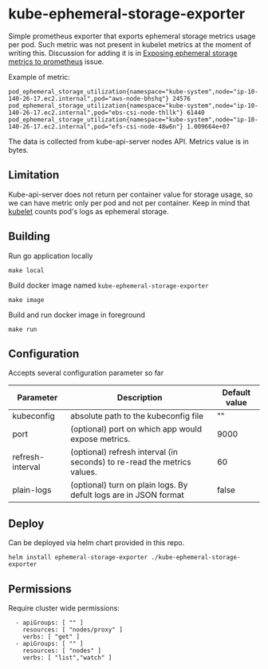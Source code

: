 # kube-ephemeral-storage-exporter

Simple prometheus exporter that exports ephemeral storage metrics usage per pod.
Such metric was not present in kubelet metrics at the moment of writing this.
Discussion for adding it is
in [Exposing ephemeral storage metrics to prometheus](https://github.com/kubernetes/kubernetes/issues/69507) issue.


Example of metric:

```
pod_ephemeral_storage_utilization{namespace="kube-system",node="ip-10-140-26-17.ec2.internal",pod="aws-node-bhshq"} 24576
pod_ephemeral_storage_utilization{namespace="kube-system",node="ip-10-140-26-17.ec2.internal",pod="ebs-csi-node-thllk"} 61440
pod_ephemeral_storage_utilization{namespace="kube-system",node="ip-10-140-26-17.ec2.internal",pod="efs-csi-node-48w6n"} 1.009664e+07
```

The data is collected from kube-api-server nodes API. Metrics value is in bytes.

## Limitation

Kube-api-server does not return per container value for storage usage, so we сan have metric only per pod and not per
container.
Keep in mind that [kubelet](https://github.com/kubernetes/kubernetes/blob/master/pkg/kubelet/stats/helper.go#L399)
counts pod's logs as ephemeral storage.

## Building

Run go application locally

```
make local
```

Build docker image named `kube-ephemeral-storage-exporter`

```
make image
```

Build and run docker image in foreground

```
make run
```

## Configuration

Accepts several configuration parameter so far

| Parameter        | Description                                                             | Default value |
|------------------|-------------------------------------------------------------------------|---------------|
| kubeconfig       | absolute path to the kubeconfig file                                    | ""            |
| port             | (optional) port on which app would expose metrics.                      | 9000          |
| refresh-interval | (optional) refresh interval (in seconds) to re-read the metrics values. | 60            |
| plain-logs       | (optional) turn on plain logs. By defult logs are in JSON format        | false         |

## Deploy

Can be deployed via helm chart provided in this repo.

```
helm install ephemeral-storage-exporter ./kube-ephemeral-storage-exporter
```

## Permissions

Require cluster wide permissions:

```
  - apiGroups: [ "" ]
    resources: [ "nodes/proxy" ]
    verbs: [ "get" ]
  - apiGroups: [ "" ]
    resources: [ "nodes" ]
    verbs: [ "list","watch" ]
```